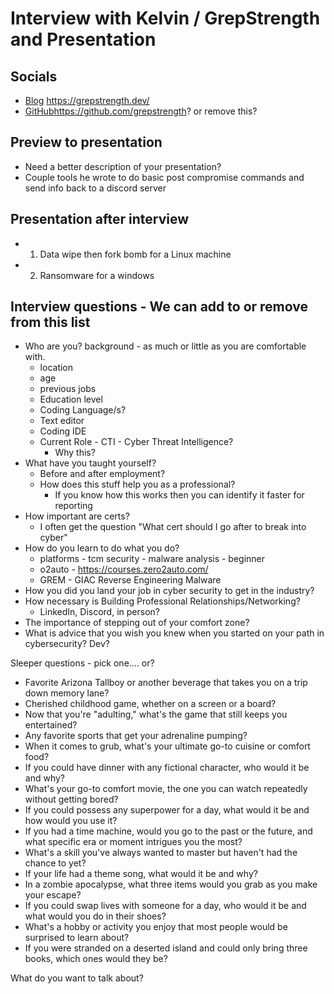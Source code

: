 # Interview with Kelvin / GrepStrength and Presentation

## Socials
- [Blog](https://grepstrength.dev/) https://grepstrength.dev/
- [GitHub](https://github.com/grepstrength)https://github.com/grepstrength? or remove this?

## Preview to presentation
- Need a better description of your presentation?
- Couple tools he wrote to do basic post compromise commands 
and send info back to a discord server

## Presentation after interview
- 1. Data wipe then fork bomb for a Linux machine
- 2. Ransomware for a windows


## Interview questions - We can add to or remove from this list 
- Who are you? background - as much or little as you are comfortable with. 
	- location
	- age
	- previous jobs
	- Education level
	- Coding Language/s?
	- Text editor
	- Coding IDE
	- Current Role - CTI - Cyber Threat Intelligence?
		- Why this?
- What have you taught yourself?
	- Before and after employment?
	- How does this stuff help you as a professional?
		- If you know how this works then you can identify it faster for reporting
- How important are certs?
	- I often get the question "What cert should I go after to break into cyber"
- How do you learn to do what you do?
	- platforms - tcm security - malware analysis - beginner
	- o2auto - https://courses.zero2auto.com/
	- GREM - GIAC Reverse Engineering Malware
- How you did you land your job in cyber security to get in the industry?
- How necessary is Building Professional Relationships/Networking? 
	- LinkedIn, Discord, in person? 
- The importance of stepping out of your comfort zone?
- What is advice that you wish  you knew when you started on your path in cybersecurity? Dev? 

Sleeper questions - pick one.... or?
-    Favorite Arizona Tallboy or another beverage that takes you on a trip down memory lane?
-    Cherished childhood game, whether on a screen or a board?
-    Now that you're "adulting," what's the game that still keeps you entertained?
-    Any favorite sports that get your adrenaline pumping?
-    When it comes to grub, what's your ultimate go-to cuisine or comfort food?
-    If you could have dinner with any fictional character, who would it be and why?
-    What's your go-to comfort movie, the one you can watch repeatedly without getting bored?
-    If you could possess any superpower for a day, what would it be and how would you use it?
-    If you had a time machine, would you go to the past or the future, and what specific era or moment intrigues you the most?
-    What's a skill you've always wanted to master but haven't had the chance to yet?
-    If your life had a theme song, what would it be and why?
-    In a zombie apocalypse, what three items would you grab as you make your escape?
-    If you could swap lives with someone for a day, who would it be and what would you do in their shoes?
-    What's a hobby or activity you enjoy that most people would be surprised to learn about?
 -   If you were stranded on a deserted island and could only bring three books, which ones would they be?

What do you want to talk about?